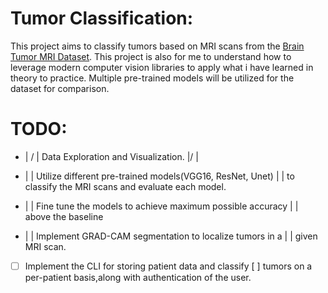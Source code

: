 # Tumor Classification:
This project aims to classify tumors based on MRI scans from the [Brain Tumor MRI Dataset](https://www.kaggle.com/datasets/masoudnickparvar/brain-tumor-mri-dataset). This project is also for me to understand how to leverage modern computer vision libraries to apply what i have learned in theory to practice.
Multiple pre-trained models will be utilized for the dataset for comparison.
# TODO:
- |  / |  Data Exploration and Visualization.
  |\/  |

- |    |  Utilize different pre-trained models(VGG16, ResNet, Unet)
  |    |  to classify the MRI scans and evaluate each model.

- |    |  Fine tune the models to achieve maximum possible accuracy
  |    |  above the baseline

- |    |  Implement GRAD-CAM segmentation to localize tumors in a 
  |    |  given MRI scan.

- [    ]  Implement the CLI for storing patient data and classify 
  [    ]  tumors on a per-patient basis,along with authentication of the user.

